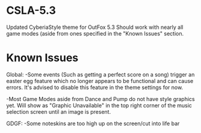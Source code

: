 # CSLA-5.3
Updated CyberiaStyle theme for OutFox 5.3
Should work with nearly all game modes (aside from ones specified in the "Known Issues" section.

# Known Issues

Global:
-Some events (Such as getting a perfect score on a song) trigger an easter egg feature which no longer appears to be functional and can cause errors. It's advised to disable this feature in the theme settings for now.

-Most Game Modes aside from Dance and Pump do not have style graphics yet. Will show as "Graphic Unavailable" in the top right corner of the music selection screen until an image is present.

GDGF:
-Some noteskins are too high up on the screen/cut into life bar

